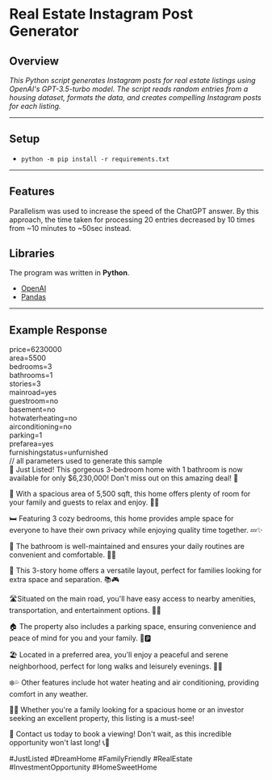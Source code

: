# Real Estate Instagram Post Generator

## Overview
*This Python script generates Instagram posts for real estate listings using OpenAI's GPT-3.5-turbo model. 
The script reads random entries from a housing dataset, formats the data, and creates compelling Instagram posts for each listing.*
___

## Setup
+ ```python -m pip install -r requirements.txt```
___

## Features
Parallelism was used to increase the speed of the ChatGPT answer. 
By this approach, the time taken for processing 20 entries decreased by 10 times from ~10 minutes to ~50sec instead.

## Libraries

The program was written in **Python**.
+ [OpenAI](https://platform.openai.com/docs/overview)
+ [Pandas](https://pandas.pydata.org/)

___

## Example Response

price=6230000<br>
area=5500<br>
bedrooms=3<br>
bathrooms=1<br>
stories=3<br>
mainroad=yes<br>
guestroom=no<br>
basement=no<br>
hotwaterheating=no<br>
airconditioning=no<br>
parking=1<br>
prefarea=yes<br>
furnishingstatus=unfurnished<br>
// all parameters used to generate this sample<br>
🏡 Just Listed! This gorgeous 3-bedroom home with 1 bathroom is now available for only $6,230,000! Don't miss out on this amazing deal! 🙌

📐 With a spacious area of 5,500 sqft, this home offers plenty of room for your family and guests to relax and enjoy. 🌳🌞

🛏️ Featuring 3 cozy bedrooms, this home provides ample space for everyone to have their own privacy while enjoying quality time together. 💤✨

🚻 The bathroom is well-maintained and ensures your daily routines are convenient and comfortable. 🚿💦

🏢 This 3-story home offers a versatile layout, perfect for families looking for extra space and separation. 📚🎮 

🛣️Situated on the main road, you'll have easy access to nearby amenities, transportation, and entertainment options. 🛒🚌

🏠 The property also includes a parking space, ensuring convenience and peace of mind for you and your family. 🚗🅿️

🏖️ Located in a preferred area, you'll enjoy a peaceful and serene neighborhood, perfect for long walks and leisurely evenings. 🌳🌸

❄️💦 Other features include hot water heating and air conditioning, providing comfort in any weather. 

💼💼 Whether you're a family looking for a spacious home or an investor seeking an excellent property, this listing is a must-see!

📲 Contact us today to book a viewing! Don't wait, as this incredible opportunity won't last long! 📞💼

#JustListed #DreamHome #FamilyFriendly #RealEstate #InvestmentOpportunity #HomeSweetHome
